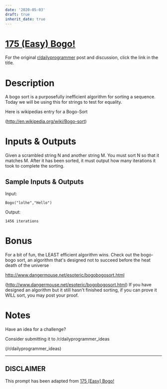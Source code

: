 ```yaml
---
date: '2020-05-03'
draft: true
inherit_date: true
---
```


# [175 (Easy) Bogo!](https://www.reddit.com/r/dailyprogrammer/comments/2d8yk5/8112014_challenge_175_easy_bogo/)

For the original [r/dailyprogrammer](https://www.reddit.com/r/dailyprogrammer/) post and discussion, click the link in the title.

# Description
A bogo sort is a purposefully inefficient algorithm for sorting a sequence. Today we will be using this for strings to test for equality.

Here is wikipedias entry for a Bogo-Sort

(http://en.wikipedia.org/wiki/Bogo-sort)
# Inputs & Outputs
Given a scrambled string N and another string M. You must sort N so that it matches M. After it has been sorted, it must output how many iterations  it took to complete the sorting.

## Sample Inputs & Outputs
Input:


```
Bogo("lolhe","Hello")
```
Output:


```
1456 iterations
```
# Bonus
For a bit of fun, the LEAST efficient algorithm wins. Check out the bogo-bogo sort, an algorithm that's designed not to succeed before the heat death of the universe

http://www.dangermouse.net/esoteric/bogobogosort.html

(http://www.dangermouse.net/esoteric/bogobogosort.html)
If you have designed an algorithm but it still hasn't finished sorting, if you can prove it WILL sort, you may post your proof.

# Notes
Have an idea for a challenge? 

Consider submitting it to /r/dailyprogrammer_ideas

(/r/dailyprogrammer_ideas)

----
## **DISCLAIMER**
This prompt has been adapted from [175 [Easy] Bogo!](https://www.reddit.com/r/dailyprogrammer/comments/2d8yk5/8112014_challenge_175_easy_bogo/
)
